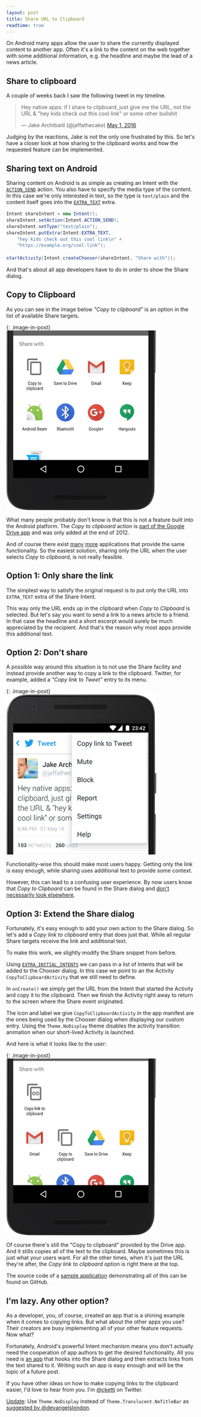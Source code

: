 ```yaml
---
layout: post
title: Share URL to Clipboard
readtime: true
---
```


On Android many apps allow the user to share the currently displayed content to another app. Often it's a link to the content on the web together with some additional information, e.g. the headline and maybe the lead of a news article.


## Share to clipboard

A couple of weeks back I saw the following tweet in my timeline.

<blockquote class="twitter-tweet" data-lang="en"><p lang="en" dir="ltr">
Hey native apps: if I share to clipboard, just give me the URL, not the URL &amp; &quot;hey kids check out this cool
link&quot; or some other bullshit</p>
&mdash; Jake Archibald (@jaffathecake)
<a href="https://twitter.com/jaffathecake/status/726815002724847617">May 1, 2016</a>
</blockquote>
<script async src="//platform.twitter.com/widgets.js" charset="utf-8"></script>

Judging by the reactions, Jake is not the only one frustrated by this. So let's have a closer look at how sharing to the clipboard works and how the requested feature can be implemented.


## Sharing text on Android

Sharing content on Android is as simple as creating an Intent with the [`ACTION_SEND`](https://developer.android.com/reference/android/content/Intent.html#ACTION_SEND) action. You also have to specify the media type of the content. In this case we're only interested in text, so the type is `text/plain` and the content itself goes into the [`EXTRA_TEXT`](https://developer.android.com/reference/android/content/Intent.html#EXTRA_TEXT) extra.

```java
Intent shareIntent = new Intent();
shareIntent.setAction(Intent.ACTION_SEND);
shareIntent.setType("text/plain");
shareIntent.putExtra(Intent.EXTRA_TEXT,
    "hey kids check out this cool link\n" +
    "https://example.org/cool-link");

startActivity(Intent.createChooser(shareIntent, "Share with"));
```

And that's about all app developers have to do in order to show the Share dialog.


## Copy to Clipboard

As you can see in the image below *"Copy to clipboard"* is an option in the list of available Share targets.

{: .image-in-post}
![Share dialog](/img/share-url-to-clipboard/screenshot_share.png)

What many people probably don't know is that this is not a feature built into the Android platform. The *Copy to clipboard* action is [part of the Google Drive app](http://www.androidpolice.com/2012/11/29/tip-drives-latest-update-adds-global-copy-to-clipboard-option-in-the-share-menu/) and was only added at the end of 2012.

And of course there exist [many](https://play.google.com/store/search?q=copy%20to%20clipboard) [more](https://f-droid.org/repository/browse/?fdfilter=copy+to+clipboard) applications that provide the same functionality. So the easiest solution, sharing only the URL when the user selects *Copy to clipboard*, is not really feasible.


## Option 1: Only share the link

The simplest way to satisfy the original request is to put only the URL into `EXTRA_TEXT` extra of the Share Intent.

This way only the URL ends up in the clipboard when *Copy to Clipboard* is selected. But let's say you want to send a link to a news article to a friend. In that case the headline and a short excerpt would surely be much appreciated by the recipient. And that's the reason why most apps provide this additional text.


## Option 2: Don't share

A possible way around this situation is to not use the Share facility and instead provide another way to copy a link to the clipboard. Twitter, for example, added a *"Copy link to Tweet"* entry to its menu.

{: .image-in-post}
![Twitter menu](/img/share-url-to-clipboard/screenshot_twitter_menu.png)

Functionality-wise this should make most users happy. Getting only the link is easy enough, while sharing uses additional text to provide some context.

However, this can lead to a confusing user experience. By now users know that *Copy to Clipboard* can be found in the Share dialog and [don't necessarily look elsewhere](https://twitter.com/DasSurma/status/726815207918587908).


## Option 3: Extend the Share dialog

Fortunately, it's easy enough to add your own action to the Share dialog. So let's add a *Copy link to clipboard* entry that does just that. While all regular Share targets receive the link and additional text.

To make this work, we slightly modify the Share snippet from before.

<script src="https://gist.github.com/cketti/bf1f44cd21beb5061b772be339fd7fa7.js"></script>

Using [`EXTRA_INITIAL_INTENTS`](https://developer.android.com/reference/android/content/Intent.html#EXTRA_INITIAL_INTENTS) we can pass in a list of Intents that will be added to the Chooser dialog. In this case we point to an the Activity `CopyToClipboardActivity` that we still need to define.

<script src="https://gist.github.com/cketti/77a3ca308c7528f3fa6febeeedaa0fd0.js"></script>

In `onCreate()` we simply get the URL from the Intent that started the Activity and copy it to the clipboard. Then we finish the Activity right away to return to the screen where the Share event originated.

The icon and label we give `CopyToClipboardActivity` in the app manifest are the ones being used by the Chooser dialog when displaying our custom entry.
Using the `Theme.NoDisplay` theme disables the activity transition animation when our short-lived Activity is launched.

<script src="https://gist.github.com/cketti/1ea1b31fa3e75046ec0db2fdbc04f06e.js"></script>

And here is what it looks like to the user:

{: .image-in-post}
![Share dialog with 'Copy link to clipboard' option](/img/share-url-to-clipboard/screenshot_share_with_copy_link.png)

Of course there's still the "Copy to clipboard" provided by the Drive app. And it stills copies all of the text to the clipboard. Maybe sometimes this is just what your users want. For all the other times, when it's just the URL they're after, the *Copy link to clipboard* option is right there at the top.

The source code of a [sample application](https://github.com/cketti/ShareUrlToClipboard) demonstrating all of this can be found on GitHub.


## I'm lazy. Any other option?

As a developer, you, of course, created an app that is a shining example when it comes to copying links. But what about the other apps you use? Their creators are busy implementing all of your other feature requests. Now what?

Fortunately, Android's powerful Intent mechanism means you don't actually need the cooperation of app authors to get the desired functionality. All you need is [an app](https://play.google.com/store/apps/details?id=nl.robwu.copylink) that hooks into the Share dialog and then extracts links from the text shared to it.
Writing such an app is easy enough and will be the topic of a future post.

If you have other ideas on how to make copying links to the clipboard easier, I'd love to hear from you. I'm [@cketti](https://twitter.com/cketti) on Twitter.

[Update](https://github.com/cketti/cketti.github.io/commits/master/_posts/2016-06-15-share-url-to-clipboard.md): Use `Theme.NoDisplay` instead of `Theme.Translucent.NoTitleBar` as [suggested by @devangelslondon](https://twitter.com/devangelslondon/status/745403885041246209).
